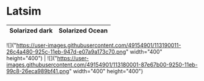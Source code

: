 # Latsim

Solarized dark             |  Solarized Ocean
:-------------------------:|:-------------------------:
![]("https://user-images.githubusercontent.com/49154901/113190011-26c4a480-925c-11eb-947d-e07a9a173c70.png" width="400" height="400")
  |  ![]("https://user-images.githubusercontent.com/49154901/113180001-87e67b00-9250-11eb-99c8-26eca989bf41.png" width="400" height="400")
